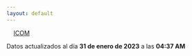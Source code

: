 ```yaml
---
layout: default
---
```

<a href="planes/ICOM/" style="padding: 1rem;">ICOM</a>
<p class_="text-center text-muted">Datos actualizados al día <b>31 de enero de 2023</b> a las <b>04:37 AM</b></p>
